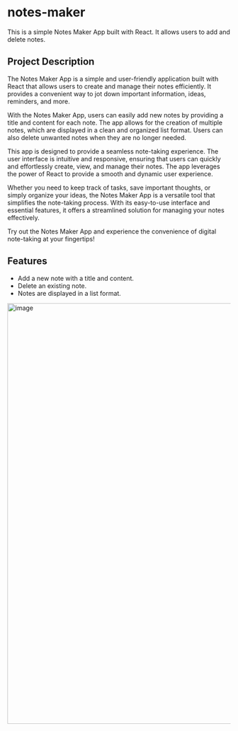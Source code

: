 # notes-maker

This is a simple Notes Maker App built with React. It allows users to add and delete notes.

## Project Description

The Notes Maker App is a simple and user-friendly application built with React that allows users to create and manage their notes efficiently. It provides a convenient way to jot down important information, ideas, reminders, and more.

With the Notes Maker App, users can easily add new notes by providing a title and content for each note. The app allows for the creation of multiple notes, which are displayed in a clean and organized list format. Users can also delete unwanted notes when they are no longer needed.

This app is designed to provide a seamless note-taking experience. The user interface is intuitive and responsive, ensuring that users can quickly and effortlessly create, view, and manage their notes. The app leverages the power of React to provide a smooth and dynamic user experience.

Whether you need to keep track of tasks, save important thoughts, or simply organize your ideas, the Notes Maker App is a versatile tool that simplifies the note-taking process. With its easy-to-use interface and essential features, it offers a streamlined solution for managing your notes effectively.

Try out the Notes Maker App and experience the convenience of digital note-taking at your fingertips!

## Features

- Add a new note with a title and content.
- Delete an existing note.
- Notes are displayed in a list format.
<img width="951" alt="image" src=" ">

